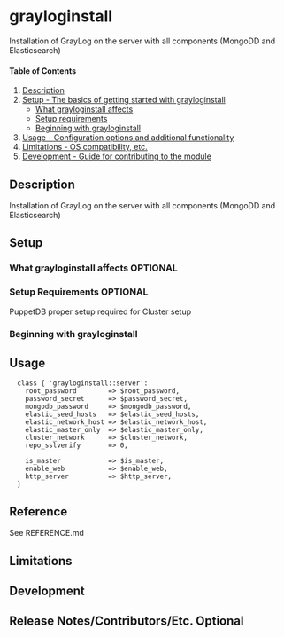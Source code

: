 # grayloginstall

Installation of GrayLog on the server with all components (MongoDD and Elasticsearch)

#### Table of Contents

1. [Description](#description)
2. [Setup - The basics of getting started with grayloginstall](#setup)
    * [What grayloginstall affects](#what-grayloginstall-affects)
    * [Setup requirements](#setup-requirements)
    * [Beginning with grayloginstall](#beginning-with-grayloginstall)
3. [Usage - Configuration options and additional functionality](#usage)
4. [Limitations - OS compatibility, etc.](#limitations)
5. [Development - Guide for contributing to the module](#development)

## Description

Installation of GrayLog on the server with all components (MongoDD and Elasticsearch)

## Setup

### What grayloginstall affects **OPTIONAL**

### Setup Requirements **OPTIONAL**

PuppetDB proper setup required for Cluster setup

### Beginning with grayloginstall


## Usage

```
  class { 'grayloginstall::server':
    root_password        => $root_password,
    password_secret      => $password_secret,
    mongodb_password     => $mongodb_password,
    elastic_seed_hosts   => $elastic_seed_hosts,
    elastic_network_host => $elastic_network_host,
    elastic_master_only  => $elastic_master_only,
    cluster_network      => $cluster_network,
    repo_sslverify       => 0,

    is_master            => $is_master,
    enable_web           => $enable_web,
    http_server          => $http_server,
  }
```

## Reference

See REFERENCE.md

## Limitations

## Development

## Release Notes/Contributors/Etc. **Optional**

